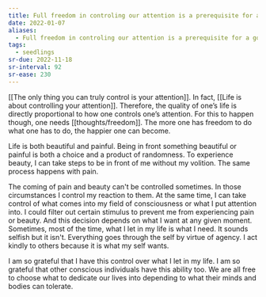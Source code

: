 ```yaml
---
title: Full freedom in controling our attention is a prerequisite for a good life
date: 2022-01-07
aliases:
  - Full freedom in controling our attention is a prerequisite for a good life
tags:
  - seedlings
sr-due: 2022-11-18
sr-interval: 92
sr-ease: 230
---
```

[[The only thing you can truly control is your attention]]. In fact, [[Life is about controlling your attention]]. Therefore, the quality of one’s life is directly proportional to how one controls one’s attention. For this to happen though, one needs [[thoughts/freedom]]. The more one has freedom to do what one has to do, the happier one can become.

Life is both beautiful and painful. Being in front something beautiful or painful is both a choice and a product of randomness. To experience beauty, I can take steps to be in front of me without my volition. The same process happens with pain.

The coming of pain and beauty can't be controlled sometimes. In those circumstances I control my reaction to them. At the same time, I can take control of what comes into my field of consciousness or what I put attention into. I could filter out certain stimulus to prevent me from experiencing pain or beauty. And this decision depends on what I want at any given moment. Sometimes, most of the time, what I let in my life is what I need. It sounds selfish but it isn't. Everything goes through the self by virtue of agency. I act kindly to others because it is what my self wants.

I am so grateful that I have this control over what I let in my life. I am so grateful that other conscious individuals have this ability too. We are all free to choose what to dedicate our lives into depending to what their minds and bodies can tolerate.



